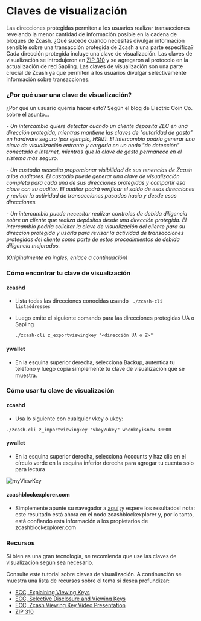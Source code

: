 # Claves de visualización

Las direcciones protegidas permiten a los usuarios realizar transacciones revelando la menor cantidad de información posible en la cadena de bloques de Zcash. ¿Qué sucede cuando necesitas divulgar información sensible sobre una transacción protegida de Zcash a una parte específica? Cada dirección protegida incluye una clave de visualización. Las claves de visualización se introdujeron en [ZIP 310](https://zips.z.cash/zip-0310) y se agregaron al protocolo en la actualización de red Sapling. Las claves de visualización son una parte crucial de Zcash ya que permiten a los usuarios divulgar selectivamente información sobre transacciones.

### ¿Por qué usar una clave de visualización?

¿Por qué un usuario querría hacer esto? Según el blog de Electric Coin Co. sobre el asunto... 

*- Un intercambio quiere detectar cuando un cliente deposita ZEC en una dirección protegida, mientras mantiene las claves de "autoridad de gasto" en hardware seguro (por ejemplo, HSM). El intercambio podría generar una clave de visualización entrante y cargarla en un nodo "de detección" conectado a Internet, mientras que la clave de gasto permanece en el sistema más seguro.*

*- Un custodio necesita proporcionar visibilidad de sus tenencias de Zcash a los auditores. El custodio puede generar una clave de visualización completa para cada una de sus direcciones protegidas y compartir esa clave con su auditor. El auditor podrá verificar el saldo de esas direcciones y revisar la actividad de transacciones pasadas hacia y desde esas direcciones.*

*- Un intercambio puede necesitar realizar controles de debida diligencia sobre un cliente que realiza depósitos desde una dirección protegida. El intercambio podría solicitar la clave de visualización del cliente para su dirección protegida y usarla para revisar la actividad de transacciones protegidas del cliente como parte de estos procedimientos de debida diligencia mejorados.*

*(Originalmente en ingles, enlace a continuación)*

### Cómo encontrar tu clave de visualización

#### zcashd

* Lista todas las direcciones conocidas usando ` ./zcash-cli listaddresses`

* Luego emite el siguiente comando para las direcciones protegidas UA o Sapling

  `./zcash-cli z_exportviewingkey "<dirección UA o Z>"`

#### ywallet

* En la esquina superior derecha, selecciona Backup, autentica tu teléfono y luego copia simplemente tu clave de visualización que se muestra.

### Cómo usar tu clave de visualización

#### zcashd

* Usa lo siguiente con cualquier vkey o ukey:

`./zcash-cli z_importviewingkey "vkey/ukey" whenkeyisnew 30000`

#### ywallet

* En la esquina superior derecha, selecciona Accounts y haz clic en el círculo verde en la esquina inferior derecha para agregar tu cuenta solo para lectura

![myViewKey](https://user-images.githubusercontent.com/81990132/208585568-46065002-6682-4ff4-ae8b-d206205b5d9b.png)


#### zcashblockexplorer.com

* Simplemente apunte su navegador a [aquí](https://zcashblockexplorer.com/vk) ¡y espere los resultados! nota: este resultado está ahora en el nodo zcashblockexplorer y, por lo tanto, está confiando esta información a los propietarios de zcashblockexplorer.com

### Recursos

Si bien es una gran tecnología, se recomienda que use las claves de visualización según sea necesario.

Consulte este tutorial sobre claves de visualización. A continuación se muestra una lista de recursos sobre el tema si desea profundizar:

- [ECC, Explaining Viewing Keys](https://electriccoin.co/blog/explaining-viewing-keys/)
- [ECC, Selective Disclosure and Viewing Keys](https://electriccoin.co/blog/viewing-keys-selective-disclosure/)
- [ECC, Zcash Viewing Key Video Presentation](https://www.youtube.com/watch?v=NXjK_Ms7D5U&t=199s)
- [ZIP 310](https://zips.z.cash/zip-0310)
